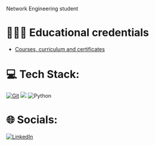 Network Engineering student <br>

# 🧑🏻‍💻 Educational credentials

* [Courses, curriculum and certificates](https://github.com/Mateusrb6/cursos-certificados)

# 💻 Tech Stack:

[![Git](https://img.shields.io/badge/Git-000?style=for-the-badge&logo=git&logoColor=E94D5F)](https://git-scm.com/doc)
<img src="https://img.shields.io/badge/c++%20-%2300599C.svg?&style=for-the-badge&logo=c%2B%2B&ogoColor=white"/>
![Python](https://img.shields.io/badge/python-3670A0?style=for-the-badge&logo=python&logoColor=ffdd54)

# 🌐 Socials:

[![LinkedIn](https://img.shields.io/badge/linkedin-%230077B5.svg?style=for-the-badge&logo=linkedin&logoColor=white)](https://www.linkedin.com/in/mateusrbastos/) 


